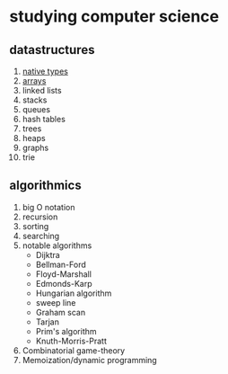 # studying computer science

## datastructures

1. [native types](datastructures/native_types.md)
2. [arrays](datastructures/arrays.md)
3. linked lists
4. stacks
5. queues
6. hash tables
7. trees
8. heaps
9. graphs
10. trie

## algorithmics

1. big O notation
2. recursion
3. sorting
4. searching
5. notable algorithms
    - Dijktra
    - Bellman-Ford
    - Floyd-Marshall
    - Edmonds-Karp
    - Hungarian algorithm
    - sweep line
    - Graham scan
    - Tarjan
    - Prim's algorithm
    - Knuth-Morris-Pratt
6. Combinatorial game-theory
7. Memoization/dynamic programming
